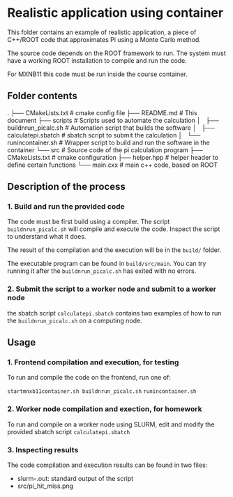 # Realistic application using container

This folder contains an example of realistic application,
a piece of C++/ROOT code that approximates Pi using a Monte Carlo method.

The source code depends on the ROOT framework to run. The system must have
a working ROOT installation to compile and run the code.

For MXNB11 this code must be run inside the course container.

## Folder contents

.
├── CMakeLists.txt # cmake config file
├── README.md # This document
├── scripts # Scripts used to automate the calculation
│   ├── buildnrun_picalc.sh # Automation script that builds the software
│   ├── calculatepi.sbatch # sbatch script to submit the calculation
│   └── runincontainer.sh # Wrapper script to build and run the software in the container
└── src # Source code of the pi calculation program
    ├── CMakeLists.txt # cmake configuration
    ├── helper.hpp # helper header to define certain functions
    └── main.cxx # main c++ code,  based on ROOT

## Description of the process

### 1. Build and run the provided code

The code must be first build using a compiler. The script `buildnrun_picalc.sh` will
compile and execute the code. Inspect the script to understand what it does.

The result of the compilation and the execution will be in the `build/` folder.

The executable program can be found in `build/src/main`. You can try running it
after the `buildnrun_picalc.sh` has exited with no errors.

### 2. Submit the script to a worker node and submit to a worker node

the sbatch script `calculatepi.sbatch` contains two examples of how to run
the `buildnrun_picalc.sh` on a computing node.


## Usage

### 1. Frontend compilation and execution, for testing
To run and compile the code on the frontend, run one of:

`startmnxb11container.sh buildnrun_picalc.sh`
`runincontainer.sh`

### 2. Worker node compilation and exection, for homework

To run and compile on a worker node using SLURM, edit and modify the provided 
sbatch script `calculatepi.sbatch`

### 3. Inspecting results

The code compilation and execution results can be found in two files:

  - slurm-<jobidcode>.out: standard output of the script
  - src/pi_hit_miss.png 


 

